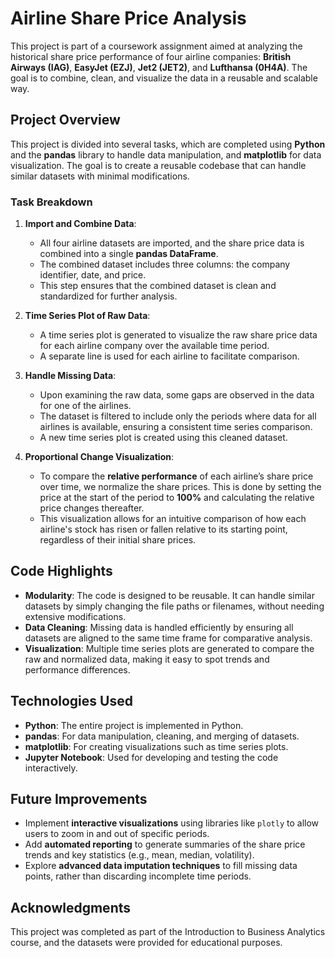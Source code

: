 # Airline Share Price Analysis

This project is part of a coursework assignment aimed at analyzing the historical share price performance of four airline companies: **British Airways (IAG)**, **EasyJet (EZJ)**, **Jet2 (JET2)**, and **Lufthansa (0H4A)**. The goal is to combine, clean, and visualize the data in a reusable and scalable way.

## Project Overview

This project is divided into several tasks, which are completed using **Python** and the **pandas** library to handle data manipulation, and **matplotlib** for data visualization. The goal is to create a reusable codebase that can handle similar datasets with minimal modifications.

### Task Breakdown

1. **Import and Combine Data**:
   - All four airline datasets are imported, and the share price data is combined into a single **pandas DataFrame**.
   - The combined dataset includes three columns: the company identifier, date, and price.
   - This step ensures that the combined dataset is clean and standardized for further analysis.

2. **Time Series Plot of Raw Data**:
   - A time series plot is generated to visualize the raw share price data for each airline company over the available time period.
   - A separate line is used for each airline to facilitate comparison.

3. **Handle Missing Data**:
   - Upon examining the raw data, some gaps are observed in the data for one of the airlines.
   - The dataset is filtered to include only the periods where data for all airlines is available, ensuring a consistent time series comparison.
   - A new time series plot is created using this cleaned dataset.

4. **Proportional Change Visualization**:
   - To compare the **relative performance** of each airline’s share price over time, we normalize the share prices. This is done by setting the price at the start of the period to **100%** and calculating the relative price changes thereafter.
   - This visualization allows for an intuitive comparison of how each airline's stock has risen or fallen relative to its starting point, regardless of their initial share prices.

## Code Highlights

- **Modularity**: The code is designed to be reusable. It can handle similar datasets by simply changing the file paths or filenames, without needing extensive modifications.
- **Data Cleaning**: Missing data is handled efficiently by ensuring all datasets are aligned to the same time frame for comparative analysis.
- **Visualization**: Multiple time series plots are generated to compare the raw and normalized data, making it easy to spot trends and performance differences.

## Technologies Used

- **Python**: The entire project is implemented in Python.
- **pandas**: For data manipulation, cleaning, and merging of datasets.
- **matplotlib**: For creating visualizations such as time series plots.
- **Jupyter Notebook**: Used for developing and testing the code interactively.

## Future Improvements

- Implement **interactive visualizations** using libraries like `plotly` to allow users to zoom in and out of specific periods.
- Add **automated reporting** to generate summaries of the share price trends and key statistics (e.g., mean, median, volatility).
- Explore **advanced data imputation techniques** to fill missing data points, rather than discarding incomplete time periods.

## Acknowledgments

This project was completed as part of the Introduction to Business Analytics course, and the datasets were provided for educational purposes.
